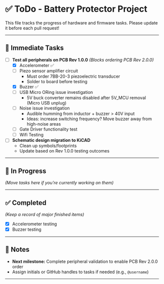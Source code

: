 # ✅ ToDo - Battery Protector Project

This file tracks the progress of hardware and firmware tasks. Please update it before each pull request!

---

## 📅 Immediate Tasks

- [ ] **Test all peripherals on PCB Rev 1.0.0** _(Blocks ordering PCB Rev 2.0.0)_
  - [x] Accelerometer ✅
  - [ ] Piezo sensor amplifier circuit
    - Must order 7BB-20-3 piezoelectric transducer
    - Solder to board before testing
  - [x] Buzzer ✅
  - [ ] USB Micro ORing issue investigation
    - 5V buck converter remains disabled after 5V_MCU removal (Micro USB unplug)
  - [ ] Noise issue investigation
    - Audible humming from inductor + buzzer > 40V input
    - Ideas: increase switching frequency? Move buzzer away from high-noise areas
  - [ ] Gate Driver functionality test
  - [ ] Wifi Testing 

- [ ] **Schematic design migration to KiCAD**
  - Clean up symbols/footprints
  - Update based on Rev 1.0.0 testing outcomes

---

## 🚧 In Progress

_(Move tasks here if you're currently working on them)_

---

## ✅ Completed

_(Keep a record of major finished items)_
- [x] Accelerometer testing
- [x] Buzzer testing

---

## 📌 Notes

- **Next milestone:** Complete peripheral validation to enable PCB Rev 2.0.0 order
- Assign initials or GitHub handles to tasks if needed (e.g., `@username`)

---
